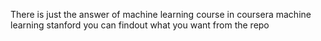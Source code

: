 There is just the answer of machine learning course in coursera machine learning stanford
you can findout what you want from the repo
